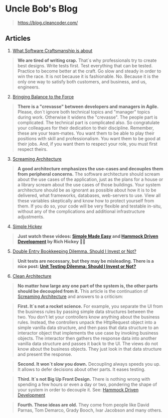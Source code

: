 # Uncle Bob's Blog
> https://blog.cleancoder.com/

## Articles
1. [What Software Craftsmanship is about](https://blog.cleancoder.com/uncle-bob/2011/01/17/software-craftsmanship-is-about.html)
> **We are tired of writing crap.** That`s why professionals try to create best designs. Write tests first. Test everything that can be tested. Practice to become better at the craft. 
> Go slow and steady in order to win the race. It is not because it is fashionable. No. Because it is the only one way to satisfy both customers, and business, and us, engineers.

2. [Bringing Balance to the Force](https://blog.cleancoder.com/uncle-bob/2011/01/19/individuals-and-interactions.html)
> **There is a "crevasse" between developers and managers in Agile.** Please, don`t ignore both technical topics and "manager" topics during work. Otherwise it widens the "crevasse".
> The people part is complicated. The technical part is complicated also. So congratulate your colleagues for their dedication to their discipline. Remember, these are your team-mates. 
> You want them to be able to play their positions with skill and professionalism. You want them to be good at their jobs. And, if you want them to respect your role, you must first respect theirs.

3. [Screaming Architecture](https://blog.cleancoder.com/uncle-bob/2011/09/30/Screaming-Architecture.html)
> **A good architecture emphasizes the use-cases and decouples them from peripheral concerns.** 
> The software architecture should scream about the use cases of the application, just as the plans for a house or a library scream about the use cases of those buildings.
> Your system architecture should be as ignorant as possible about how it is to be delivered, what frameworks, databases, web-servers to use. 
> View all these variables skeptically and know how to protect yourself from them. 
> If you do so, your code will be very flexible and testable in-situ, without any of the complications and additional infrastructure adjustments.

4. [Simple Hickey](https://blog.cleancoder.com/uncle-bob/2011/10/20/Simple-Hickey.html)
> **Just watch these videos: [Simple Made Easy](https://www.youtube.com/watch?v=oytL881p-nQ) and [Hammock Driven Development](https://www.youtube.com/watch?v=f84n5oFoZBc&t=18s)
> by Rich Hickey 🤟🏻**

5. [Double Entry Bookkeeping Dilemma. Should I Invest or Not?](https://blog.cleancoder.com/uncle-bob/2011/11/06/Double-Entry-Bookkeeping-Dilemma-Should-I-Invest-or-Not.html)
> **Unit tests are necessary, but they may be misleading. There is a nice post: [Unit Testing Dilemma: Should I Invest or Not?](https://blogs.agilefaqs.com/2011/11/01/unit-testing-dilemma-should-i-invest-or-not/)**

6. [Clean Architecture](https://blog.cleancoder.com/uncle-bob/2011/11/22/Clean-Architecture.html)
> **No matter how large any one part of the system is, the other parts should be decoupled from it.** This article is the continuation of [Screaming Architecture](https://blog.cleancoder.com/uncle-bob/2011/09/30/Screaming-Architecture.html)
> and answers to a criticism:

> **First. It`s not a rocket science.** For example, you separate the UI from the business rules by passing simple data structures between the two. You don’t let your controllers know anything about the business rules. 
> Instead, the controllers unpack the HttpRequest object into a simple vanilla data structure, and then pass that data structure to an interactor object that implements the 
> use case by invoking business objects. The interactor then gathers the response data into another vanilla data structure and passes it back to the UI. The views do not know 
> about the business objects. They just look in that data structure and present the response.

> **Second. It won\`t slow you down.** Decoupling always speeds you up. It allows to defer decisions about other parts. It eases testing.

> **Third. It\`s not Big Up Front Design.** There is nothing wrong with spending a few hours or even a day or two, pondering the shape of your system in order to decouple it. 
> See: [Hammock Driven Development](https://www.youtube.com/watch?v=f84n5oFoZBc&t=18s)

> **Fourth. These ideas are old.** They come from people like David Parnas, Tom Demarco, Grady Booch, Ivar Jacobson and many others.
